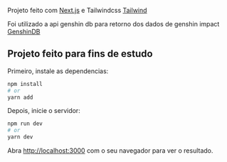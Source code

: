 Projeto feito com [Next.js](https://nextjs.org/) e Tailwindcss [Tailwind](https://tailwindcss.com/)

Foi utilizado a api genshin db para retorno dos dados de genshin impact [GenshinDB](https://github.com/theBowja/genshin-db-api)

## Projeto feito para fins de estudo

Primeiro, instale as dependencias:

```bash
npm install
# or
yarn add
```

Depois, inicie o servidor:

```bash
npm run dev
# or
yarn dev
```

Abra [http://localhost:3000](http://localhost:3000) com o seu navegador para ver o resultado.
